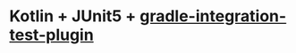 # Kotlin + JUnit5 + [gradle-integration-test-plugin](https://github.com/coditory/gradle-integration-test-plugin)